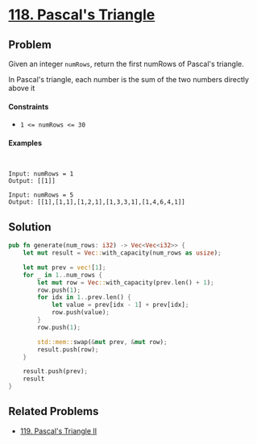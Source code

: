 # [118. Pascal's Triangle](https://leetcode.com/problems/pascals-triangle/)

## Problem

Given an integer `numRows`, return the first numRows of Pascal's triangle.

In Pascal's triangle, each number is the sum of the two numbers directly above
it

#### Constraints

* `1 <= numRows <= 30`

#### Examples

```text


Input: numRows = 1
Output: [[1]]

```

```text
Input: numRows = 5
Output: [[1],[1,1],[1,2,1],[1,3,3,1],[1,4,6,4,1]]
```

## Solution

```rust
pub fn generate(num_rows: i32) -> Vec<Vec<i32>> {
    let mut result = Vec::with_capacity(num_rows as usize);

    let mut prev = vec![1];
    for _ in 1..num_rows {
        let mut row = Vec::with_capacity(prev.len() + 1);
        row.push(1);
        for idx in 1..prev.len() {
            let value = prev[idx - 1] + prev[idx];
            row.push(value);
        }
        row.push(1);

        std::mem::swap(&mut prev, &mut row);
        result.push(row);
    }

    result.push(prev);
    result
}
```

## Related Problems

* [119. Pascal's Triangle II](119%20-%20Pascal%27s%20Triangle%20II.md)
